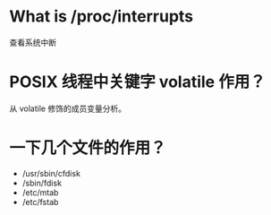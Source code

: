 # What is /proc/interrupts
查看系统中断

# POSIX 线程中关键字 volatile 作用？
从 volatile 修饰的成员变量分析。

# 一下几个文件的作用？
- /usr/sbin/cfdisk
- /sbin/fdisk
- /etc/mtab
- /etc/fstab
